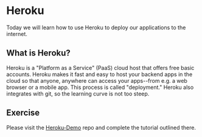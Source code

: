 # Heroku

Today we will learn how to use Heroku to deploy our applications to the internet.

## What is Heroku?

Heroku is a "Platform as a Service" (PaaS) cloud host that offers free basic
accounts. Heroku makes it fast and easy to host your backend apps in the cloud
so that anyone, anywhere can access your apps--from e.g. a web browser or a
mobile app. This process is called "deployment." Heroku also integrates with
git, so the learning curve is not too steep.

## Exercise

Please visit the [Heroku-Demo](https://github.com/GTBitsOfGood/heroku-demo) repo and complete the tutorial outlined there.
